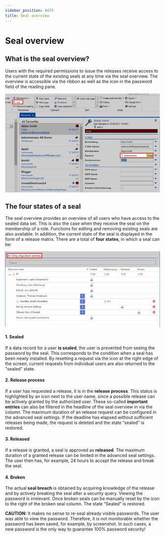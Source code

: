 ```yaml
---
sidebar_position: 6475
title: Seal overview
---
```


# Seal overview

## What is the seal overview?

Users with the required permissions to issue the releases receive access to the current state of the existing seals at any time via the seal overview. The overview is accessible via the ribbon as well as the icon in the password field of the reading pane.

![button seal](../../../../../../../../../../../static/images/PasswordSecure_9.2/Content/Resources/Images/seal_overview_1-en.png "button seal")

## The four states of a seal

The seal overview provides an overview of all users who have access to the sealed data set. This is also the case when they receive the seal on the membership of a role. Functions for editing and removing existing seals are also available. In addition, the current state of the seal is displayed in the form of a release matrix. There are a total of **four states**, in which a seal can be:

![states of seal](../../../../../../../../../../../static/images/PasswordSecure_9.2/Content/Resources/Images/seal_overview_2-en.png "states of seal")

#### 1. Sealed

If a data record for a user **is sealed**, the user is prevented from seeing the password by the seal. This corresponds to the condition when a seal has been newly installed. By resetting a request via the icon at the right edge of the screen, current requests from individual users are also returned to the "sealed" state.

#### 2. Release process

If a user has requested a release, it is in the **release process**. This status is highlighted by an icon next to the user name, since a possible release can be actively granted by the authorized user. These so-called **important entries** can also be filtered in the headline of the seal overview in via the column. The maximum duration of an release request can be configured in the advanced seal settings. If the deadline has elapsed without sufficient releases being made, the request is deleted and the state “sealed” is restored.

#### 3. Released

If a release is granted, a seal is approved as **released**. The maximum duration of a granted release can be limited in the advanced seal settings. The user then has, for example, 24 hours to accept the release and break the seal.

#### 4. Broken

The actual **seal breach** is obtained by acquiring knowledge of the release and by actively breaking the seal after a security query. Viewing the password is irrelevant. Once broken seals can be manually reset by the icon to the right of the broken seal column. The state “Sealed” is restored.

**CAUTION:** It makes no sense to re-seal already visible passwords. The user was able to view the password. Therefore, it is not monitorable whether the password has been saved, for example, by screenshot. In such cases, a new password is the only way to guarantee 100% password security!